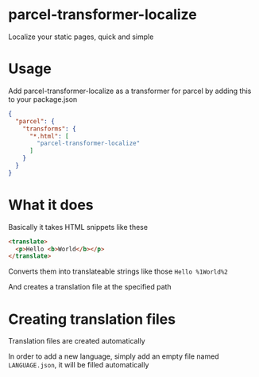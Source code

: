 # parcel-transformer-localize

Localize your static pages, quick and simple

# Usage

Add parcel-transformer-localize as a transformer for parcel by adding this to your package.json

```json
{
  "parcel": {
    "transforms": {
      "*.html": [
        "parcel-transformer-localize"
      ]
    }
  }
}
```

# What it does

Basically it takes HTML snippets like these

```html
<translate>
  <p>Hello <b>World</b></p>
</translate>
```

Converts them into translateable strings like those `Hello %1World%2`

And creates a translation file at the specified path

# Creating translation files

Translation files are created automatically

In order to add a new language, simply add an empty file named `LANGUAGE.json`, it will be filled automatically
